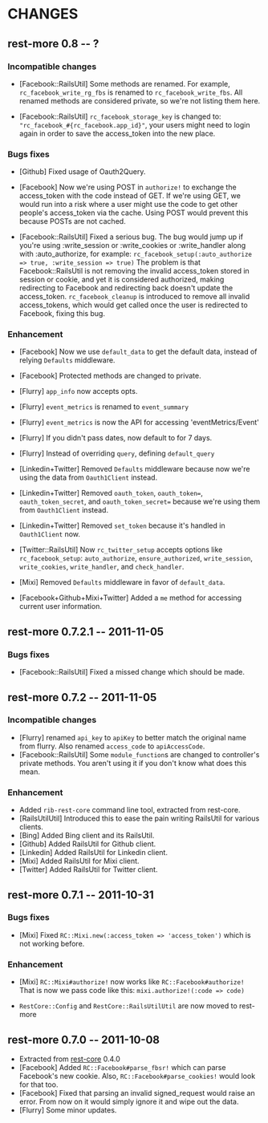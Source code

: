 # CHANGES

## rest-more 0.8 -- ?

### Incompatible changes

* [Facebook::RailsUtil] Some methods are renamed. For example,
  `rc_facebook_write_rg_fbs` is renamed to `rc_facebook_write_fbs`.
  All renamed methods are considered private, so we're not listing them here.

* [Facebook::RailsUtil] `rc_facebook_storage_key` is changed to:
  `"rc_facebook_#{rc_facebook.app_id}"`, your users might need to
  login again in order to save the access_token into the new place.

### Bugs fixes

* [Github] Fixed usage of Oauth2Query.

* [Facebook] Now we're using POST in `authorize!` to exchange the
  access_token with the code instead of GET. If we're using GET,
  we would run into a risk where a user might use the code to
  get other people's access_token via the cache. Using POST would
  prevent this because POSTs are not cached.

* [Facebook::RailsUtil] Fixed a serious bug. The bug would jump up if
  you're using :write_session or :write_cookies or :write_handler along
  with :auto_authorize, for example:
  `rc_facebook_setup(:auto_authorize => true, :write_session => true)`
  The problem is that Facebook::RailsUtil is not removing the invalid
  access_token stored in session or cookie, and yet it is considered
  authorized, making redirecting to Facebook and redirecting back doesn't
  update the access_token. `rc_facebook_cleanup` is introduced to remove
  all invalid access_tokens, which would get called once the user is
  redirected to Facebook, fixing this bug.

### Enhancement

* [Facebook] Now we use `default_data` to get the default data,
  instead of relying `Defaults` middleware.

* [Facebook] Protected methods are changed to private.

* [Flurry] `app_info` now accepts opts.
* [Flurry] `event_metrics` is renamed to `event_summary`
* [Flurry] `event_metrics` is now the API for accessing 'eventMetrics/Event'
* [Flurry] If you didn't pass dates, now default to for 7 days.
* [Flurry] Instead of overriding `query`, defining `default_query`

* [Linkedin+Twitter] Removed `Defaults` middleware because now we're using
  the data from `Oauth1Client` instead.

* [Linkedin+Twitter] Removed `oauth_token`, `oauth_token=`,
  `oauth_token_secret`, and `oauth_token_secret=` because we're using them
  from `Oauth1Client` instead.

* [Linkedin+Twitter] Removed `set_token` because it's handled in
  `Oauth1Client` now.

* [Twitter::RailsUtil] Now `rc_twitter_setup` accepts options like
  `rc_facebook_setup`: `auto_authorize`, `ensure_authorized`,
  `write_session`, `write_cookies`, `write_handler`, and `check_handler`.

* [Mixi] Removed `Defaults` middleware in favor of `default_data`.

* [Facebook+Github+Mixi+Twitter] Added a `me` method for accessing current
  user information.

## rest-more 0.7.2.1 -- 2011-11-05

### Bugs fixes

* [Facebook::RailsUtil] Fixed a missed change which should be made.

## rest-more 0.7.2 -- 2011-11-05

### Incompatible changes

* [Flurry] renamed `api_key` to `apiKey` to better match the original name
  from flurry. Also renamed `access_code` to `apiAccessCode`.
* [Facebook::RailsUtil] Some `module_function`s are changed to controller's
  private methods. You aren't using it if you don't know what does this mean.

### Enhancement

* Added `rib-rest-core` command line tool, extracted from rest-core.
* [RailsUtilUtil] Introduced this to ease the pain writing RailsUtil for
  various clients.
* [Bing] Added Bing client and its RailsUtil.
* [Github] Added RailsUtil for Github client.
* [Linkedin] Added RailsUtil for Linkedin client.
* [Mixi] Added RailsUtil for Mixi client.
* [Twitter] Added RailsUtil for Twitter client.

## rest-more 0.7.1 -- 2011-10-31

### Bugs fixes

* [Mixi] Fixed `RC::Mixi.new(:access_token => 'access_token')` which is not
  working before.

### Enhancement

* [Mixi] `RC::Mixi#authorize!` now works like `RC::Facebook#authorize!`
  That is now we pass code like this: `mixi.authorize!(:code => code)`

* `RestCore::Config` and `RestCore::RailsUtilUtil` are now moved to rest-more

## rest-more 0.7.0 -- 2011-10-08

* Extracted from [rest-core][] 0.4.0
* [Facebook] Added `RC::Facebook#parse_fbsr!` which can parse Facebook's new
  cookie. Also, `RC::Facebook#parse_cookies!` would look for that too.
* [Facebook] Fixed that parsing an invalid signed_request would raise an
  error. From now on it would simply ignore it and wipe out the data.
* [Flurry] Some minor updates.

[rest-core]: https://github.com/cardinalblue/rest-core
